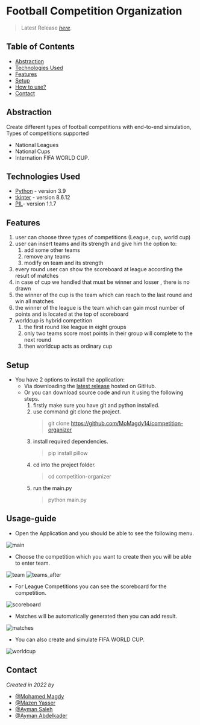 # Football Competition Organization 
> Latest Release [_here_](https://github.com/MoMagdy14/competition-organizer/releases/tag/v1).

## Table of Contents
* [Abstraction](#abstraction)
* [Technologies Used](#technologies-used)
* [Features](#features)
* [Setup](#setup)
* [How to use?](#usage-guide)
* [Contact](#contact)

## Abstraction
Create different types of football competitions with end-to-end simulation, Types of competitions supported
- National Leagues
- National Cups
- Internation FIFA WORLD CUP.


## Technologies Used
- [Python](https://www.python.org/) - version 3.9
- [tkinter](https://docs.python.org/3/library/tkinter.html) - version 8.6.12
- [PIL](https://pillow.readthedocs.io/en/stable/)- version 1.1.7


## Features
1. user can choose three types of competitions (League, cup, world cup)
2. user can insert teams and its strength and give him the option to:
    1. add some other teams
    2. remove any teams
    3. modify on team and its strength
3. every round user can show the scoreboard at league according the result of matches
4. in case of cup we handled that must be winner and losser , there is no drawn
5. the winner of the cup is the team which can reach to the last round and win all matches
6. the winner of the league is the team which can gain most number of points and is located at the top of scoreboard
7. worldcup is hybrid competition 
   1. the first round like league in eight groups 
   2. only  two teams score most points in their group will complete to the next round
   3. then worldcup acts as ordinary cup



## Setup
* You have 2 options to install the application:
  * Via downloading the [latest release](https://github.com/MoMagdy14/competition-organizer/releases/tag/v1) hosted on GitHub. 
  * Or you can download source code and run it using the following steps.
    1. firstly make sure you have git and python installed.
    2. use command git clone the project.
        > git clone https://github.com/MoMagdy14/competition-organizer
    3. install required dependencies.
        > pip install pillow
    4. cd into the project folder.
        > cd competition-organizer
    5. run the main.py
        > python main.py

## Usage-guide
- Open the Application and you should be able to see the following menu.

![main](https://user-images.githubusercontent.com/57297865/209481989-689fcc7c-2fd5-4a1f-8fb8-ac8b38616e42.png)
- Choose the competition which you want to create then you will be able to enter team.

![team](https://user-images.githubusercontent.com/57297865/209481991-a4c7d3e7-29de-4571-8705-00b67e96d8e1.png)
![teams_after](https://user-images.githubusercontent.com/57297865/209481992-557c475b-72a9-432d-941f-81b3c2fb9a1d.png)
- For League Competitions you can see the scoreboard for the competition.

![scoreboard](https://user-images.githubusercontent.com/57297865/209481993-0dd0f30c-04ae-4bdd-b556-97e5c0582bf7.png)

- Matches will be automatically generated then you can add result.

![matches](https://user-images.githubusercontent.com/57297865/209481994-76a01587-8fc6-4062-8a5e-491f8b3720ce.png)

- You can also create and simulate FIFA WORLD CUP.

![worldcup](https://user-images.githubusercontent.com/57297865/209481996-9f82ac40-41bb-4df5-8d27-78e7e6796c5e.png)




## Contact
*Created in 2022 by*
- [@Mohamed Magdy](https://github.com/MoMagdy14)  
- [@Mazen Yasser](https://github.com/MazenYasser)
- [@Ayman Saleh](https://github.com/AymanSaleh23)
- [@Ayman Abdelkader](https://github.com/Ayman604)


